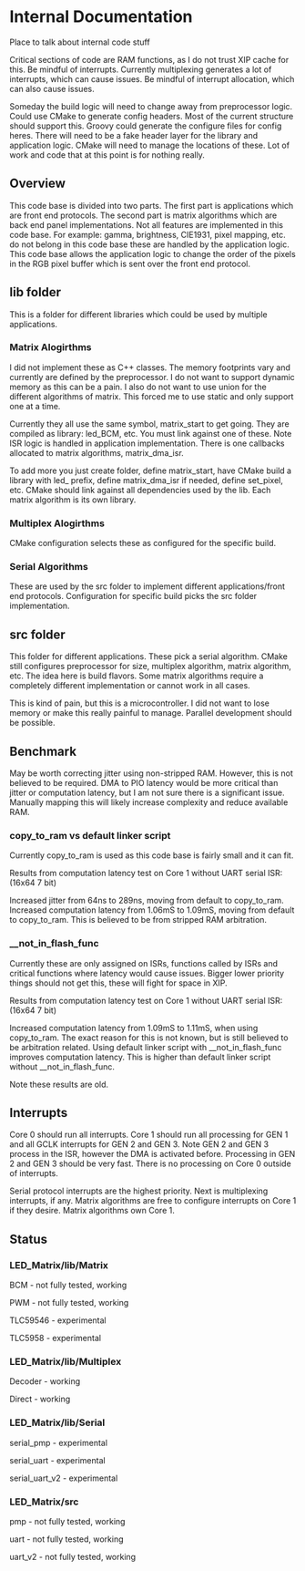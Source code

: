 # Internal Documentation
Place to talk about internal code stuff

Critical sections of code are RAM functions, as I do not trust XIP cache for this. Be mindful of interrupts. Currently multiplexing generates a lot of interrupts, which can cause issues. Be mindful of interrupt allocation, which can also cause issues.

Someday the build logic will need to change away from preprocessor logic. Could use CMake to generate config headers. Most of the current structure should support this. Groovy could generate the configure files for config heres. There will need to be a fake header layer for the library and application logic. CMake will need to manage the locations of these. Lot of work and code that at this point is for nothing really.

## Overview
This code base is divided into two parts. The first part is applications which are front end protocols. The second part is matrix algorithms which are back end panel implementations. Not all features are implemented in this code base. For example: gamma, brightness, CIE1931, pixel mapping, etc. do not belong in this code base these are handled by the application logic. This code base allows the application logic to change the order of the pixels in the RGB pixel buffer which is sent over the front end protocol.

## lib folder
This is a folder for different libraries which could be used by multiple applications.

### Matrix Alogirthms
I did not implement these as C++ classes. The memory footprints vary and currently are defined by the preprocessor. I do not want to support dynamic memory as this can be a pain. I also do not want to use union for the different algorithms of matrix. This forced me to use static and only support one at a time.

Currently they all use the same symbol, matrix_start to get going. They are compiled as library: led_BCM, etc. You must link against one of these. Note ISR logic is handled in application implementation. There is one callbacks allocated to matrix algorithms, matrix_dma_isr. 

To add more you just create folder, define matrix_start, have CMake build a library with led_ prefix, define matrix_dma_isr if needed, define set_pixel, etc. CMake should link against all dependencies used by the lib. Each matrix algorithm is its own library.

### Multiplex Alogirthms
CMake configuration selects these as configured for the specific build.

### Serial Algorithms
These are used by the src folder to implement different applications/front end protocols. Configuration for specific build picks the src folder implementation.

## src folder
This folder for different applications. These pick a serial algorithm. CMake still configures preprocessor for size, multiplex algorithm, matrix algorithm, etc. The idea here is build flavors. Some matrix algorithms require a completely different implementation or cannot work in all cases.

This is kind of pain, but this is a microcontroller. I did not want to lose memory or make this really painful to manage. Parallel development should be possible.

## Benchmark
May be worth correcting jitter using non-stripped RAM. However, this is not believed to be required. DMA to PIO latency would be more critical than jitter or computation latency, but I am not sure there is a significant issue. Manually mapping this will likely increase complexity and reduce available RAM.

### copy_to_ram vs default linker script
Currently copy_to_ram is used as this code base is fairly small and it can fit.

Results from computation latency test on Core 1 without UART serial ISR: (16x64 7 bit)

Increased jitter from 64ns to 289ns, moving from default to copy_to_ram. Increased computation latency from 1.06mS to 1.09mS, moving from default to copy_to_ram. This is believed to be from stripped RAM arbitration.

### __not_in_flash_func
Currently these are only assigned on ISRs, functions called by ISRs and critical functions where latency would cause issues. Bigger lower priority things should not get this, these will fight for space in XIP.

Results from computation latency test on Core 1 without UART serial ISR: (16x64 7 bit)

Increased computation latency from 1.09mS to 1.11mS, when using copy_to_ram. The exact reason for this is not known, but is still believed to be arbitration related. Using default linker script with __not_in_flash_func improves computation latency. This is higher than default linker script without __not_in_flash_func.

Note these results are old.

## Interrupts
Core 0 should run all interrupts. Core 1 should run all processing for GEN 1 and all GCLK interrupts for GEN 2 and GEN 3. Note GEN 2 and GEN 3 process in the ISR, however the DMA is activated before. Processing in GEN 2 and GEN 3 should be very fast. There is no processing on Core 0 outside of interrupts.

Serial protocol interrupts are the highest priority. Next is multiplexing interrupts, if any. Matrix algorithms are free to configure interrupts on Core 1 if they desire. Matrix algorithms own Core 1.

## Status
### LED_Matrix/lib/Matrix
BCM - not fully tested, working

PWM - not fully tested, working

TLC59546 - experimental

TLC5958 - experimental


### LED_Matrix/lib/Multiplex
Decoder - working

Direct - working

### LED_Matrix/lib/Serial
serial_pmp - experimental

serial_uart - experimental

serial_uart_v2 - experimental

### LED_Matrix/src
pmp - not fully tested, working

uart - not fully tested, working

uart_v2 - not fully tested, working

